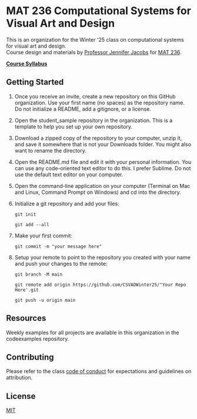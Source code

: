 # MAT 236 Computational Systems for Visual Art and Design
This is an organization for the Winter '25 class on computational systems for visual art and design. </br>
Course design and materials by [Professor Jennifer Jacobs](https://pixelmaid.github.io/personalweb/) for [MAT 236](https://sites.google.com/view/mat236/home).

**[Course Syllabus](https://github.com/CSVADWinter25/.github/blob/main/SYLLABUS.md#mat-236-computational-systems-for-visual-arts-and-design)**

## Getting Started
1. Once you receive an invite, create a new repository on this GitHub organization. Use your first name (no spaces) as the repository name. Do not initialize a README, add a gitignore, or a license.

2. Open the student_sample repository in the organization. This is a template to help you set up your own repository.

3. Download a zipped copy of the repository to your computer, unzip it, and save it somewhere that is not your Downloads folder. You might also want to rename the directory.

4. Open the README.md file and edit it with your personal information. You can use any code-oriented text editor to do this. I prefer Sublime. Do not use the default text editor on your computer.

5. Open the command-line application on your computer (Terminal on Mac and Linux, Command Prompt on Windows) and cd into the directory.

6. Initialize a git repository and add your files:
  
    ```
    git init
    ```
    ```
    git add --all
    ```

7. Make your first commit:

    ```
    git commit -m "your message here"
    ```

8. Setup your remote to point to the repository you created with your name and push your changes to the remote:

    ```  
    git branch -M main
    ```
    ```
    git remote add origin https://github.com/CSVADWinter25/"Your Repo Here'.git
    ```
    ```
    git push -u origin main
    ```

## Resources
Weekly examples for all projects are available in this organization in the codeexamples repository.

## Contributing
Please refer to the class [code of conduct](https://github.com/CSVADWinter25/.github/blob/main/CONDUCT.md#code-of-conduct) for expectations and guidelines on attribution.

## License
[MIT](https://choosealicense.com/licenses/mit/)
